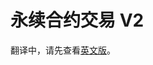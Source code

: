 # 永续合约交易 V2

翻译中，请先查看[英文版](https://docs.pancakeswap.finance/products/perpetual-trading/perpetual-trading-v2)。
